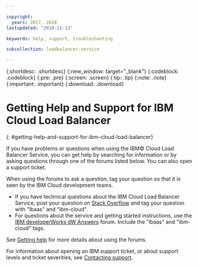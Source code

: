 ```yaml
---

copyright:
  years: 2017, 2018
lastupdated: "2018-11-12"

keywords: help, support, troubleshooting

subcollection: loadbalancer-service

---
```


{:shortdesc: .shortdesc}
{:new_window: target="_blank"}
{:codeblock: .codeblock}
{:pre: .pre}
{:screen: .screen}
{:tip: .tip}
{:note: .note}
{:important: .important}
{:download: .download}

# Getting Help and Support for IBM Cloud Load Balancer
{: #getting-help-and-support-for-ibm-cloud-load-balancer}

If you have problems or questions when using the IBM© Cloud Load Balancer Service, you can get help by searching for information or by asking questions through one of the forums listed below. You can also open a support ticket.

When using the forums to ask a question, tag your question so that it is seen by the IBM Cloud development teams.

* If you have technical questions about the IBM Cloud Load Balancer Service, post your question on [Stack Overflow](https://stackoverflow.com/search?q=lbaas+ibm-cloud) and tag your question with "lbaas" and "ibm-cloud".
* For questions about the service and getting started instructions, use the [IBM developerWorks dW Answers](https://developer.ibm.com/answers/topics/lbaas.html?smartspace=ibm-cloud) forum. Include the "lbaas" and "ibm-cloud" tags.

See [Getting help](https://{DomainName}/docs/get-support?topic=get-support-using-avatar) for more details about using the forums.

For information about opening an IBM support ticket, or about support levels and ticket severities, see [Contacting support](/docs/get-support?topic=get-support-contacting-bluemix-support-dedicated-local).
